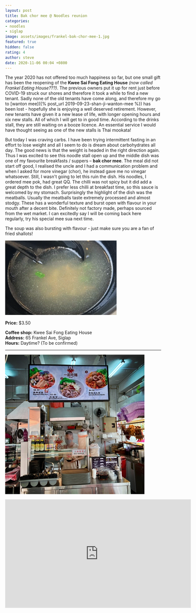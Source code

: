 ```yaml
---
layout: post
title: Bak chor mee @ Noodles reunion
categories:
- noodles
- siglap
image: assets/images/frankel-bak-chor-mee-1.jpg
featured: true
hidden: false
rating: 4
author: steve
date: 2020-11-06 00:04 +0800
---
```

The year 2020 has not offered too much happiness so far, but one small gift has been the reopening of the **Kwee Sai Fong Eating House** *(now called Frankel Eating House???)*. The previous owners put it up for rent just before COVID-19 struck our shores and therefore it took a while to find a new tenant. Sadly none of the old tenants have come along, and therefore my go to [wanton mee]({% post_url 2019-09-23-shan-ji-wanton-mee %}) has been lost - hopefully she is enjoying a well deserved retirement. However, new tenants have given it a new lease of life, with longer opening hours and six new stalls. All of which I will get to in good time. According to the drinks stall, they are still waiting on a booze licence. An essential service I would have thought seeing as one of the new stalls is Thai mookata!

But today I was craving carbs. I have been trying intermittent fasting in an effort to lose weight and all I seem to do is dream about carbohydrates all day. The good news is that the weight is headed in the right direction again. Thus I was excited to see this noodle stall open up and the middle dish was one of my favourite breakfasts / suppers – **bak chor mee**. The meal did not start off good, I realised the uncle and I had a communication problem and when I asked for more vinegar (chor), he instead gave me no vinegar whatsoever. Still, I wasn't going to let this ruin the dish. His noodles, I ordered mee pok, had great QQ. The chilli was not spicy but it did add a great depth to the dish. I prefer less chilli at breakfast time, so this sauce is welcomed by my stomach. Surprisingly the highlight of the dish was the meatballs. Usually the meatballs taste extremely processed and almost stodgy. These has a wonderful texture and burst open with flavour in your mouth after a decent bite. Definitely not factory made, perhaps sourced from the wet market. I can excitedly say I will be coming back here regularly, try his special mee sua next time.

The soup was also bursting with flavour - just make sure you are a fan of fried shallots! 

![Reunion noodle bak chor mee soup](/assets/images/frankel-bak-chor-mee.gif "Reunion noodle bak chor mee soup")

**Price:** $3.50  

**Coffee shop:** Kwee Sai Fong Eating House  
**Address:** 65 Frankel Ave, Siglap  
**Hours:** Daytime? (To be confirmed)  

***  

![Reunion noodle bak chor mee stall](/assets/images/frankel-bak-chor-mee-2.jpg "Reunion noodle bak chor mee stall")

<iframe src="https://www.google.com/maps/embed?pb=!1m18!1m12!1m3!1d3988.7664329136437!2d103.91678721441258!3d1.3156950620515733!2m3!1f0!2f0!3f0!3m2!1i1024!2i768!4f13.1!3m3!1m2!1s0x31da22a61504fc09%3A0xef4ccc977bb2c7b0!2sKwee+Sai+Fong+Eating+House!5e0!3m2!1sen!2ssg!4v1566456891113!5m2!1sen!2ssg" width="600" height="350" frameborder="0" style="border:0" allowfullscreen></iframe>